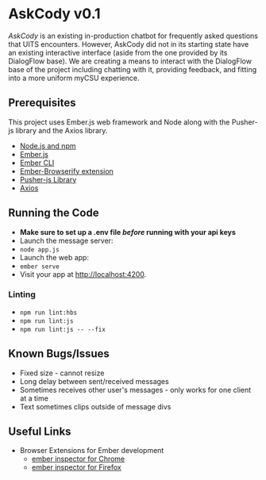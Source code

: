 # AskCody v0.1

_AskCody_ is an existing in-production chatbot for frequently asked questions that UITS encounters. However, AskCody did not in its starting state have an existing interactive interface (aside from the one provided by its DialogFlow base). We are creating a means to interact with the DialogFlow base of the project including chatting with it, providing feedback, and fitting into a more uniform myCSU experience.

## Prerequisites

This project uses Ember.js web framework and Node along with the Pusher-js library and the Axios library.

* [Node.js and npm](https://nodejs.org/)
* [Ember.js](https://www.emberjs.com/)
* [Ember CLI](https://ember-cli.com/)
* [Ember-Browserify extension](https://github.com/ef4/ember-browserify)
* [Pusher-js Library](https://github.com/pusher/pusher-js)
* [Axios](https://www.npmjs.com/package/axios)

## Running the Code

* __Make sure to set up a .env file _before_ running with your api keys__
* Launch the message server:
* `node app.js`
* Launch the web app:
* `ember serve`
* Visit your app at [http://localhost:4200](http://localhost:4200).

### Linting

* `npm run lint:hbs`
* `npm run lint:js`
* `npm run lint:js -- --fix`

## Known Bugs/Issues

* Fixed size - cannot resize
* Long delay between sent/received messages
* Sometimes receives other user's messages - only works for one client at a time
* Text sometimes clips outside of message divs

## Useful Links
* Browser Extensions for Ember development
  * [ember inspector for Chrome](https://chrome.google.com/webstore/detail/ember-inspector/bmdblncegkenkacieihfhpjfppoconhi)
  * [ember inspector for Firefox](https://addons.mozilla.org/en-US/firefox/addon/ember-inspector/)
